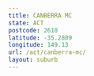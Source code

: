 ```yaml
---
title: CANBERRA MC
state: ACT
postcode: 2610
latitude: -35.2809
longitude: 149.13
url: /act/canberra-mc/
layout: suburb
---
```

